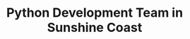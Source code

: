 ---
title: Python Development Team in Sunshine Coast
permalink: /landings/locations/sunshine-coast/developer/python
technology: Python
location: Sunshine Coast
---